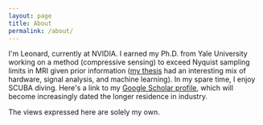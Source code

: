 ```yaml
---
layout: page
title: About
permalink: /about/
---
```


I'm Leonard, currently at NVIDIA.  I earned my Ph.D. from Yale University working on a method (compressive sensing) to exceed Nyquist sampling limits in MRI given prior information ([my thesis][nlgthesis] had an interesting mix of hardware, signal analysis, and machine learning).  In my spare time, I enjoy SCUBA diving.  Here's a link to my [Google Scholar profile][scholar], which will become increasingly dated the longer residence in industry.

The views expressed here are solely my own. 

[scholar]:https://scholar.google.com/citations?user=ItNIda0AAAAJ&hl=en&oi=ao
[nlgthesis]:https://drive.google.com/open?id=1o9w1TSCzuPCTP0rlX_YAasKfAHDMhQFv
